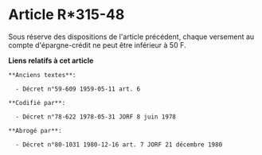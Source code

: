 # Article R*315-48

Sous réserve des dispositions de l'article précédent, chaque versement au compte d'épargne-crédit ne peut être inférieur à 50
F.

**Liens relatifs à cet article**

	**Anciens textes**:

	  - Décret n°59-609 1959-05-11 art. 6

	**Codifié par**:

	  - Décret n°78-622 1978-05-31 JORF 8 juin 1978

	**Abrogé par**:

	  - Décret n°80-1031 1980-12-16 art. 7 JORF 21 décembre 1980
